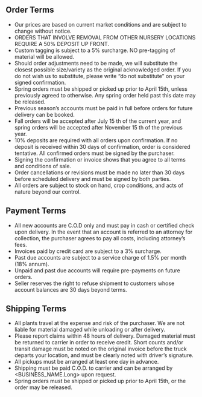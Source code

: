 ## Order Terms
* Our prices are based on current market conditions and are subject to change without notice.
* ORDERS THAT INVOLVE REMOVAL FROM OTHER NURSERY LOCATIONS REQUIRE A 50% DEPOSIT UP FRONT.
* Custom tagging is subject to a 5% surcharge. NO pre-tagging of material will be allowed.
* Should order adjustments need to be made, we will substitute the closest possible size/variety as the original acknowledged order. If you do not wish us to substitute, please write “do not substitute” on your signed confirmation.
* Spring orders must be shipped or picked up prior to April 15th, unless previously agreed to otherwise. Any spring order held past this date may be released.
* Previous season’s accounts must be paid in full before orders for future delivery can be booked.
* Fall orders will be accepted after July 15 th of the current year, and spring orders will be accepted after November 15 th of the previous year.
* 10% deposits are required with all orders upon confirmation. If no deposit is received within 30 days of confirmation, order is considered tentative. All confirmed orders must be signed by the purchaser.
* Signing the confirmation or invoice shows that you agree to all terms and conditions of sale.
* Order cancellations or revisions must be made no later than 30 days before scheduled delivery and must be signed by both parties.
* All orders are subject to stock on hand, crop conditions, and acts of nature beyond our control.

## Payment Terms
* All new accounts are C.O.D only and must pay in cash or certified check upon delivery. In the event that an account is referred to an attorney for collection, the purchaser agrees to pay all costs, including attorney’s fees.
* Invoices paid by credit card are subject to a 3% surcharge.
* Past due accounts are subject to a service charge of 1.5% per month (18% annum).
* Unpaid and past due accounts will require pre-payments on future orders.
* Seller reserves the right to refuse shipment to customers whose account balances are 30 days beyond terms.

## Shipping Terms
* All plants travel at the expense and risk of the purchaser. We are not liable for material damaged while unloading or after delivery.
* Please report claims within 48 hours of delivery. Damaged material must be returned to carrier in order to receive credit. Short counts and/or transit damage must be noted on the original invoice before the truck departs your location, and must be clearly noted with driver’s signature.
* All pickups must be arranged at least one day in advance.
* Shipping must be paid C.O.D. to carrier and can be arranged by <BUSINESS_NAME.Long> upon request.
* Spring orders must be shipped or picked up prior to April 15th, or the order may be released.
